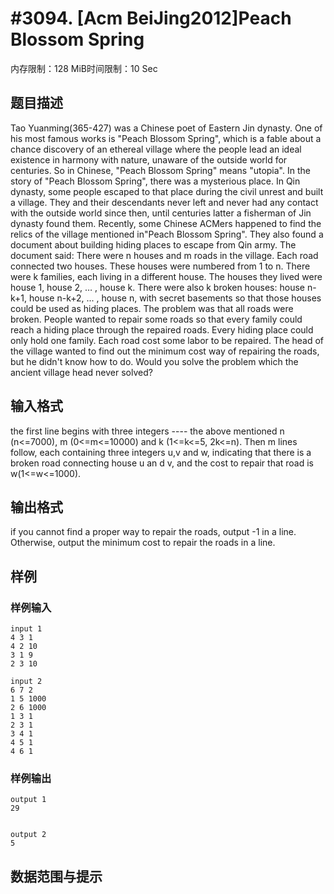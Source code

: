 # #3094. [Acm BeiJing2012]Peach Blossom Spring

内存限制：128 MiB时间限制：10 Sec

## 题目描述

Tao Yuanming(365-427) was a Chinese poet of Eastern Jin dynasty. One of his most famous works is "Peach Blossom Spring", which is a fable about a chance
discovery of an ethereal village where the people lead an ideal existence in harmony with nature, unaware of the outside world for centuries. So in Chinese, "Peach Blossom Spring" means "utopia".
In the story of "Peach Blossom Spring", there was a mysterious place. In Qin dynasty, some people escaped to that place during the civil unrest and built a village. They and their descendants never left and never had any contact with the outside world since then, until centuries latter a fisherman of Jin dynasty found them.
Recently, some Chinese ACMers happened to find the relics of the village mentioned in"Peach Blossom Spring".
They also found a document about building hiding places to escape from Qin army. The document said:
There were n houses and m roads in the village. Each road connected two houses. These houses were numbered from 1 to n. There were k families, each living in a different house. 
The houses they lived were house 1, house 2, &hellip; , house k. There were also k broken houses: house n-k+1, house n-k+2, ... , house n, with secret basements so that those houses could be used as hiding places.
The problem was that all roads were broken. People wanted to repair some roads so that every family could reach a hiding place through the repaired roads. Every hiding place could only hold one family. Each road cost some labor to be repaired. The head of the village wanted to find out the minimum cost way of repairing the roads, but he didn't know how to do.
Would you solve the problem which the ancient village head never solved?

## 输入格式

the first line begins with three integers ---- the above mentioned n (n<=7000), m (0<=m<=10000) and k (1<=k<=5, 2k<=n). Then m lines follow, each containing three integers u,v and w, indicating that there is a broken road connecting house u an d v, and the cost to repair that road is w(1<=w<=1000).

## 输出格式

 if you cannot find a proper way to repair the roads, output  -1  in a line. Otherwise, output the minimum cost to repair the roads in a line.

## 样例

### 样例输入

    
    input 1
    4 3 1
    4 2 10
    3 1 9
    2 3 10
    
    input 2
    6 7 2
    1 5 1000
    2 6 1000
    1 3 1
    2 3 1
    3 4 1
    4 5 1
    4 6 1
     
    
     
    
    
    
    

### 样例输出

    
    output 1
    29
    
    
    output 2
    5
    

## 数据范围与提示
